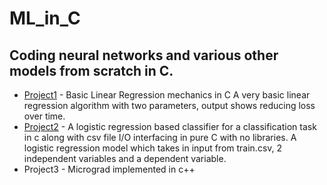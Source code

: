 # ML_in_C
## Coding neural networks and various other models from scratch in C. 
* [Project1](https://github.com/coder0143/ML_in_C/blob/main/nn_basic.c) - Basic Linear Regression mechanics in C
  A very basic linear regression algorithm with two parameters, output shows reducing loss over time. 
* [Project2](https://github.com/coder0143/ML_in_C/blob/main/nn_lr.c) - A logistic regression based classifier for a classification task in c along with csv file I/O interfacing in pure C with no libraries.
  A logistic regression model which takes in input from train.csv, 2 independent variables and a dependent variable.
* Project3 - Micrograd implemented in c++ 

